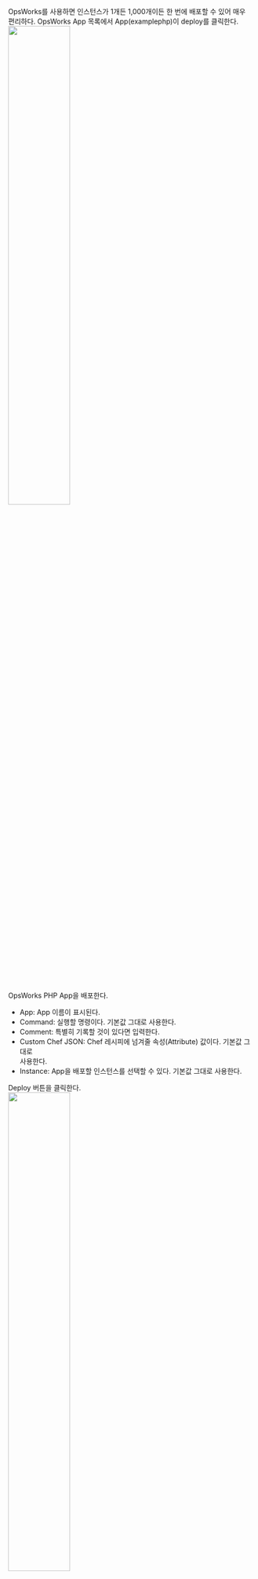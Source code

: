 OpsWorks를 사용하면 인스턴스가 1개든 1,000개이든 한 번에 배포할 수 있어 매우   
편리하다. OpsWorks App 목록에서 App(examplephp)이 deploy를 클릭한다.   
<img src="https://user-images.githubusercontent.com/33191974/158541389-072251a7-286d-48c8-8d0c-0489e4c282dd.png" width="50%" height="50%"/>  
  
OpsWorks PHP App을 배포한다.   
- App: App 이름이 표시된다.   
- Command: 실행할 명령이다. 기본값 그대로 사용한다.   
- Comment: 특별히 기록할 것이 있다면 입력한다.   
- Custom Chef JSON: Chef 레시피에 넘겨줄 속성(Attribute) 값이다. 기본값 그대로   
사용한다.  
- Instance: App을 배포할 인스턴스를 선택할 수 있다. 기본값 그대로 사용한다.  

Deploy 버튼을 클릭한다.    
<img src="https://user-images.githubusercontent.com/33191974/158541654-3d8de40b-665a-4ff3-9c68-0cf60bd2c6de.png" width="50%" height="50%"/>   
OpsWorks PHP App이 배포중이다. 잠시 기다리면 Status가 successful로 바뀐다.  
아래 인스턴스 목록에서 인스턴스(php-app1)를 클릭한다.    
<img src="https://user-images.githubusercontent.com/33191974/158542192-26104d68-70d8-45cf-af09-099abfc73d4a.png" width="50%" height="50%"/>  
OpsWorks 인스턴스(php-app1)의 세부 내용이 표시된다. Public DNS 링크를   
클릭한다.   
<img src="https://user-images.githubusercontent.com/33191974/158542385-0ebc22ff-f52d-44a1-b3db-b7ef47c59540.png" width="50%" height="50%"/>   
웹 브라우저의 새 창이 열리고 앞에서 작성한 PHP App의 내용이 표시된다.   
  
<img src="https://user-images.githubusercontent.com/33191974/158544840-9fb12b9c-ab5a-4131-a16f-fe8b0ca5cd16.png" width="50%" height="50%"/>  























